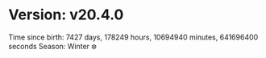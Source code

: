 # Version: v20.4.0
Time since birth: 7427 days, 178249 hours, 10694940 minutes, 641696400 seconds
Season: Winter ❄️
